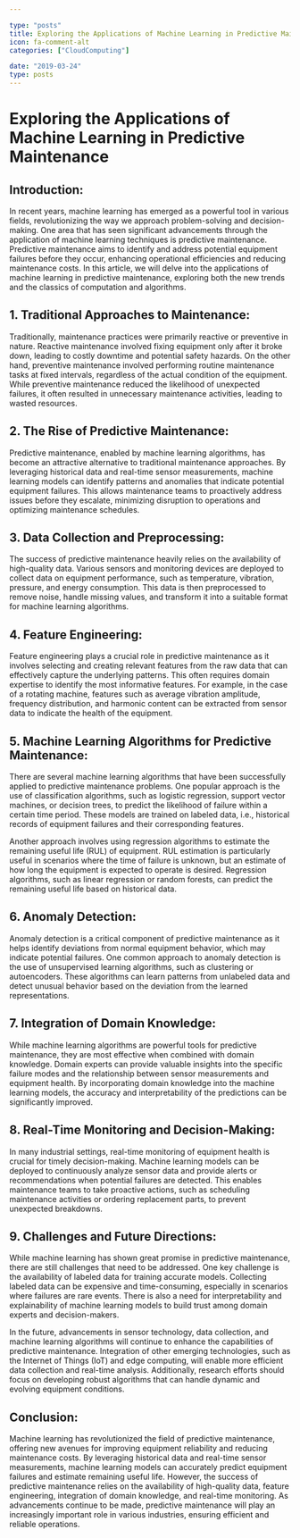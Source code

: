 ```yaml
---

type: "posts"
title: Exploring the Applications of Machine Learning in Predictive Maintenance
icon: fa-comment-alt
categories: ["CloudComputing"]

date: "2019-03-24"
type: posts
---
```





# Exploring the Applications of Machine Learning in Predictive Maintenance

## Introduction:

In recent years, machine learning has emerged as a powerful tool in various fields, revolutionizing the way we approach problem-solving and decision-making. One area that has seen significant advancements through the application of machine learning techniques is predictive maintenance. Predictive maintenance aims to identify and address potential equipment failures before they occur, enhancing operational efficiencies and reducing maintenance costs. In this article, we will delve into the applications of machine learning in predictive maintenance, exploring both the new trends and the classics of computation and algorithms.

## 1. Traditional Approaches to Maintenance:

Traditionally, maintenance practices were primarily reactive or preventive in nature. Reactive maintenance involved fixing equipment only after it broke down, leading to costly downtime and potential safety hazards. On the other hand, preventive maintenance involved performing routine maintenance tasks at fixed intervals, regardless of the actual condition of the equipment. While preventive maintenance reduced the likelihood of unexpected failures, it often resulted in unnecessary maintenance activities, leading to wasted resources.

## 2. The Rise of Predictive Maintenance:

Predictive maintenance, enabled by machine learning algorithms, has become an attractive alternative to traditional maintenance approaches. By leveraging historical data and real-time sensor measurements, machine learning models can identify patterns and anomalies that indicate potential equipment failures. This allows maintenance teams to proactively address issues before they escalate, minimizing disruption to operations and optimizing maintenance schedules.

## 3. Data Collection and Preprocessing:

The success of predictive maintenance heavily relies on the availability of high-quality data. Various sensors and monitoring devices are deployed to collect data on equipment performance, such as temperature, vibration, pressure, and energy consumption. This data is then preprocessed to remove noise, handle missing values, and transform it into a suitable format for machine learning algorithms.

## 4. Feature Engineering:

Feature engineering plays a crucial role in predictive maintenance as it involves selecting and creating relevant features from the raw data that can effectively capture the underlying patterns. This often requires domain expertise to identify the most informative features. For example, in the case of a rotating machine, features such as average vibration amplitude, frequency distribution, and harmonic content can be extracted from sensor data to indicate the health of the equipment.

## 5. Machine Learning Algorithms for Predictive Maintenance:

There are several machine learning algorithms that have been successfully applied to predictive maintenance problems. One popular approach is the use of classification algorithms, such as logistic regression, support vector machines, or decision trees, to predict the likelihood of failure within a certain time period. These models are trained on labeled data, i.e., historical records of equipment failures and their corresponding features.

Another approach involves using regression algorithms to estimate the remaining useful life (RUL) of equipment. RUL estimation is particularly useful in scenarios where the time of failure is unknown, but an estimate of how long the equipment is expected to operate is desired. Regression algorithms, such as linear regression or random forests, can predict the remaining useful life based on historical data.

## 6. Anomaly Detection:

Anomaly detection is a critical component of predictive maintenance as it helps identify deviations from normal equipment behavior, which may indicate potential failures. One common approach to anomaly detection is the use of unsupervised learning algorithms, such as clustering or autoencoders. These algorithms can learn patterns from unlabeled data and detect unusual behavior based on the deviation from the learned representations.

## 7. Integration of Domain Knowledge:

While machine learning algorithms are powerful tools for predictive maintenance, they are most effective when combined with domain knowledge. Domain experts can provide valuable insights into the specific failure modes and the relationship between sensor measurements and equipment health. By incorporating domain knowledge into the machine learning models, the accuracy and interpretability of the predictions can be significantly improved.

## 8. Real-Time Monitoring and Decision-Making:

In many industrial settings, real-time monitoring of equipment health is crucial for timely decision-making. Machine learning models can be deployed to continuously analyze sensor data and provide alerts or recommendations when potential failures are detected. This enables maintenance teams to take proactive actions, such as scheduling maintenance activities or ordering replacement parts, to prevent unexpected breakdowns.

## 9. Challenges and Future Directions:

While machine learning has shown great promise in predictive maintenance, there are still challenges that need to be addressed. One key challenge is the availability of labeled data for training accurate models. Collecting labeled data can be expensive and time-consuming, especially in scenarios where failures are rare events. There is also a need for interpretability and explainability of machine learning models to build trust among domain experts and decision-makers.

In the future, advancements in sensor technology, data collection, and machine learning algorithms will continue to enhance the capabilities of predictive maintenance. Integration of other emerging technologies, such as the Internet of Things (IoT) and edge computing, will enable more efficient data collection and real-time analysis. Additionally, research efforts should focus on developing robust algorithms that can handle dynamic and evolving equipment conditions.

## Conclusion:

Machine learning has revolutionized the field of predictive maintenance, offering new avenues for improving equipment reliability and reducing maintenance costs. By leveraging historical data and real-time sensor measurements, machine learning models can accurately predict equipment failures and estimate remaining useful life. However, the success of predictive maintenance relies on the availability of high-quality data, feature engineering, integration of domain knowledge, and real-time monitoring. As advancements continue to be made, predictive maintenance will play an increasingly important role in various industries, ensuring efficient and reliable operations.
